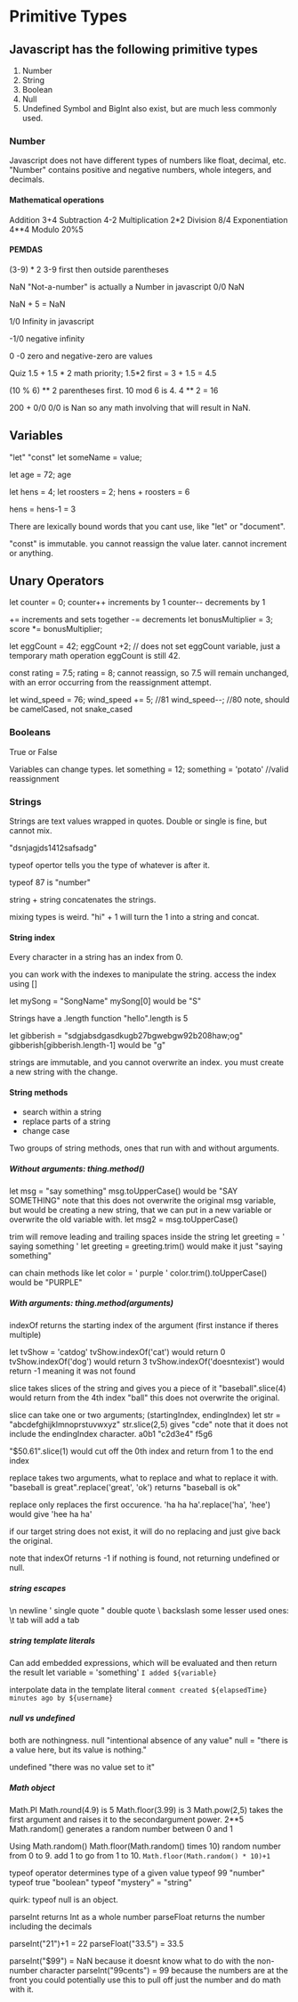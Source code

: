 # Primitive Types

## Javascript has the following primitive types

1. Number
2. String
3. Boolean
4. Null
5. Undefined
   Symbol and BigInt also exist, but are much less commonly used.

### Number

Javascript does not have different types of numbers like float, decimal, etc. "Number" contains positive and negative numbers, whole integers, and decimals.

#### Mathematical operations

Addition
3+4
Subtraction
4-2
Multiplication
2\*2
Division
8/4
Exponentiation
4\*\*4
Modulo
20%5

#### PEMDAS

(3-9) \* 2
3-9 first then outside parentheses

NaN "Not-a-number" is actually a Number in javascript
0/0
NaN

NaN + 5 = NaN

1/0
Infinity in javascript

-1/0
negative infinity

0
-0
zero and negative-zero are values

Quiz
1.5 + 1.5 * 2
math priority; 1.5*2 first = 3 + 1.5 = 4.5

(10 % 6) ** 2
parentheses first. 10 mod 6 is 4.
4 ** 2 = 16

200 + 0/0
0/0 is Nan so any math involving that will result in NaN.

## Variables

"let"
"const"
let someName = value;

let age = 72;
age

let hens = 4;
let roosters = 2;
hens + roosters = 6

hens = hens-1 = 3

There are lexically bound words that you cant use, like "let" or "document".

"const" is immutable. you cannot reassign the value later. cannot increment or anything.

## Unary Operators

let counter = 0;
counter++ increments by 1
counter-- decrements by 1

+= increments and sets together
-= decrements
let bonusMultiplier = 3;
score \*= bonusMultiplier;

let eggCount = 42;
eggCount +2; // does not set eggCount variable, just a temporary math operation eggCount is still 42.

const rating = 7.5;
rating = 8;
cannot reassign, so 7.5 will remain unchanged, with an error occurring from the reassignment attempt.

let wind_speed = 76;
wind_speed += 5; //81
wind_speed--; //80
note, should be camelCased, not snake_cased

### Booleans

True or False

Variables can change types.
let something = 12;
something = 'potato' //valid reassignment

### Strings

Strings are text values wrapped in quotes. Double or single is fine, but cannot mix.

"dsnjagjds1412safsadg"

typeof opertor tells you the type of whatever is after it.

typeof 87 is "number"

string + string concatenates the strings.

mixing types is weird.
"hi" + 1
will turn the 1 into a string and concat.

#### String index

Every character in a string has an index from 0.

you can work with the indexes to manipulate the string.
access the index using []

let mySong = "SongName"
mySong[0] would be "S"

Strings have a .length function
"hello".length is 5

let gibberish = "sdgjabsdgasdkugb27bgwebgw92b208haw;og"
gibberish[gibberish.length-1] would be "g"

strings are immutable, and you cannot overwrite an index. you must create a new string with the change.

#### String methods

- search within a string
- replace parts of a string
- change case

Two groups of string methods, ones that run with and without arguments.

##### Without arguments: thing.method()

let msg = "say something"
msg.toUpperCase() would be "SAY SOMETHING"
note that this does not overwrite the original msg variable, but would be creating a new string, that we can put in a new variable or overwrite the old variable with.
let msg2 = msg.toUpperCase()

trim will remove leading and trailing spaces inside the string
let greeting = ' saying something '
let greeting = greeting.trim() would make it just "saying something"

can chain methods like
let color = ' purple '
color.trim().toUpperCase() would be "PURPLE"

##### With arguments: thing.method(arguments)

indexOf returns the starting index of the argument (first instance if theres multiple)

let tvShow = 'catdog'
tvShow.indexOf('cat') would return 0
tvShow.indexOf('dog') would return 3
tvShow.indexOf('doesntexist') would return -1 meaning it was not found

slice takes slices of the string and gives you a piece of it
"baseball".slice(4) would return from the 4th index "ball"
this does not overwrite the original.

slice can take one or two arguments; (startingIndex, endingIndex)
let str = "abcdefghijklmnoprstuvwxyz"
str.slice(2,5) gives "cde"
note that it does not include the endingIndex character.
a0b1 "c2d3e4" f5g6

"$50.61".slice(1) would cut off the 0th index and return from 1 to the end index

replace takes two arguments, what to replace and what to replace it with.
"baseball is great".replace('great', 'ok') returns "baseball is ok"

replace only replaces the first occurence.
'ha ha ha'.replace('ha', 'hee') would give 'hee ha ha'

if our target string does not exist, it will do no replacing and just give back the original.

note that indexOf returns -1 if nothing is found, not returning undefined or null.

##### string escapes

\n newline
\' single quote
\" double quote
\\ backslash
some lesser used ones:
\t tab will add a tab

##### string template literals

Can add embedded expressions, which will be evaluated and then return the result
let variable = 'something'
`I added ${variable}`

interpolate data in the template literal
`comment created ${elapsedTime} minutes ago by ${username}`

##### null vs undefined

both are nothingness.
null "intentional absence of any value"
null = "there is a value here, but its value is nothing."

undefined "there was no value set to it"

##### Math object

Math.PI
Math.round(4.9) is 5
Math.floor(3.99) is 3
Math.pow(2,5) takes the first argument and raises it to the secondargument power. 2\*\*5
Math.random() generates a random number between 0 and 1

Using Math.random()
Math.floor(Math.random() times 10) random number from 0 to 9.
add 1 to go from 1 to 10.
`Math.floor(Math.random() * 10)+1`

typeof operator determines type of a given value
typeof 99 "number"
typeof true "boolean"
typeof "mystery" = "string"

quirk: typeof null is an object.

parseInt returns Int as a whole number
parseFloat returns the number including the decimals

parseInt("21")+1 = 22
parseFloat("33.5") = 33.5

parseInt("$99") = NaN because it doesnt know what to do with the non-number character
parseInt("99cents") = 99 because the numbers are at the front
you could potentially use this to pull off just the number and do math with it.
